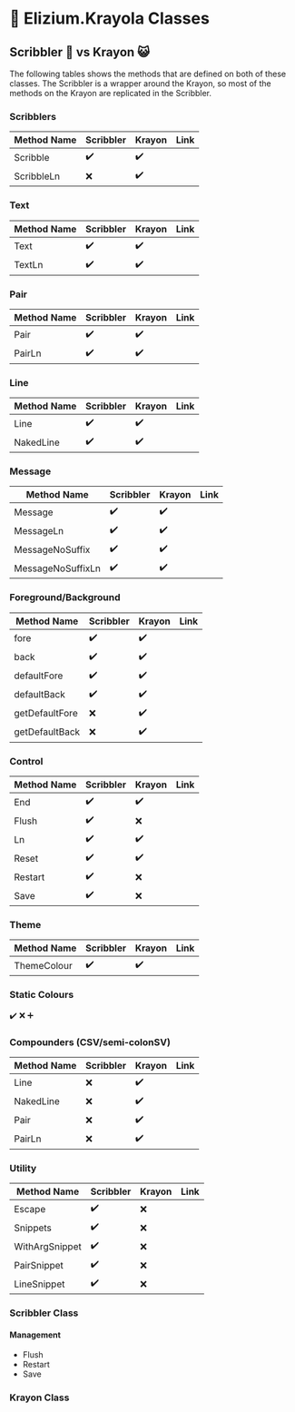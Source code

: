 
# :rainbow: Elizium.Krayola Classes

## Scribbler :snail: vs Krayon :smiley_cat:

The following tables shows the methods that are defined on both of these classes. The Scribbler is a wrapper around the Krayon, so most of the methods on the Krayon are replicated in the Scribbler.

### Scribblers

| Method Name   | Scribbler           | Krayon             | Link
|---------------|---------------------|--------------------|---------------------------
| Scribble      | :heavy_check_mark:  | :heavy_check_mark: |
| ScribbleLn    | :x:                 | :heavy_check_mark: |

### Text

| Method Name   | Scribbler           | Krayon             | Link
|---------------|---------------------|--------------------|---------------------------
| Text          | :heavy_check_mark:  | :heavy_check_mark: |
| TextLn        | :heavy_check_mark:  | :heavy_check_mark: |

### Pair

| Method Name   | Scribbler           | Krayon             | Link
|---------------|---------------------|--------------------|---------------------------
| Pair          | :heavy_check_mark:  | :heavy_check_mark: |
| PairLn        | :heavy_check_mark:  | :heavy_check_mark: |

### Line

| Method Name   | Scribbler           | Krayon             | Link
|---------------|---------------------|--------------------|---------------------------
| Line          | :heavy_check_mark:  | :heavy_check_mark: |
| NakedLine     | :heavy_check_mark:  | :heavy_check_mark: |

### Message

| Method Name          | Scribbler           | Krayon             | Link
|----------------------|---------------------|--------------------|--------------------
| Message              | :heavy_check_mark:  | :heavy_check_mark: |
| MessageLn            | :heavy_check_mark:  | :heavy_check_mark: |
| MessageNoSuffix      | :heavy_check_mark:  | :heavy_check_mark: |
| MessageNoSuffixLn    | :heavy_check_mark:  | :heavy_check_mark: |

### Foreground/Background

| Method Name    | Scribbler           | Krayon             | Link
|----------------|---------------------|--------------------|--------------------------
| fore           | :heavy_check_mark:  | :heavy_check_mark: |
| back           | :heavy_check_mark:  | :heavy_check_mark: |
| defaultFore    | :heavy_check_mark:  | :heavy_check_mark: |
| defaultBack    | :heavy_check_mark:  | :heavy_check_mark: |
| getDefaultFore | :x:                 | :heavy_check_mark: |
| getDefaultBack | :x:                 | :heavy_check_mark: |

### Control

| Method Name   | Scribbler           | Krayon             | Link
|---------------|---------------------|--------------------|---------------------------
| End           | :heavy_check_mark:  | :heavy_check_mark: |
| Flush         | :heavy_check_mark:  | :x:                |
| Ln            | :heavy_check_mark:  | :heavy_check_mark: |
| Reset         | :heavy_check_mark:  | :heavy_check_mark: |
| Restart       | :heavy_check_mark:  | :x:                |
| Save          | :heavy_check_mark:  | :x:                |

### Theme

| Method Name   | Scribbler           | Krayon             | Link
|---------------|---------------------|--------------------|---------------------------
| ThemeColour   | :heavy_check_mark:  | :heavy_check_mark: |

### Static Colours

:heavy_check_mark:
:x:
:heavy_plus_sign:

### Compounders (CSV/semi-colonSV)

| Method Name   | Scribbler           | Krayon             | Link
|---------------|---------------------|--------------------|---------------------------
| Line          | :x:                 | :heavy_check_mark: |
| NakedLine     | :x:                 | :heavy_check_mark: |
| Pair          | :x:                 | :heavy_check_mark: |
| PairLn        | :x:                 | :heavy_check_mark: |

### Utility

| Method Name     | Scribbler           | Krayon             | Link
|-----------------|---------------------|--------------------|---------------------------
| Escape          | :heavy_check_mark:  | :x:                |
| Snippets        | :heavy_check_mark:  | :x:                |
| WithArgSnippet  | :heavy_check_mark:  | :x:                |
| PairSnippet     | :heavy_check_mark:  | :x:                |
| LineSnippet     | :heavy_check_mark:  | :x:                |

### Scribbler Class

#### Management

+ Flush
+ Restart
+ Save

### Krayon Class
